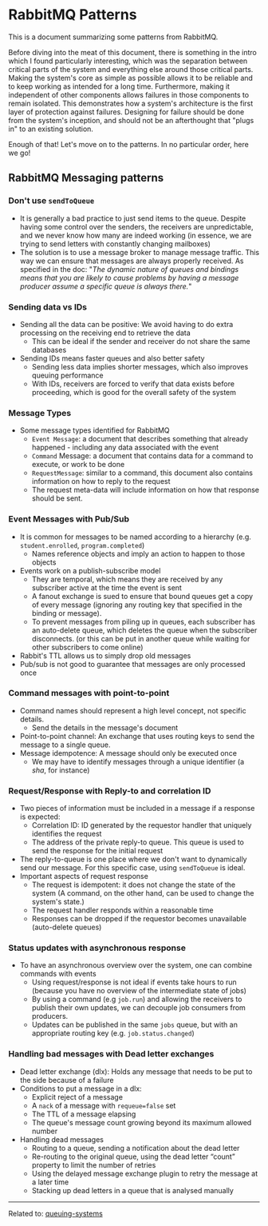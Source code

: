 # RabbitMQ Patterns


This is a document summarizing some patterns from RabbitMQ.

Before diving into the meat of this document, there is something in the intro which I found particularly interesting, which was the separation between critical parts of the system and everything else around those critical parts. Making the system's core as simple as possible allows it to be reliable and to keep working as intended for a long time. Furthermore, making it independent of other components allows failures in those components to remain isolated. This demonstrates how a system's architecture is the first layer of protection against failures. Designing for failure should be done from the system's inception, and should not be an afterthought that "plugs in" to an existing solution.

Enough of that! Let's move on to the patterns. In no particular order, here we go!

## RabbitMQ Messaging patterns


### Don't use `sendToQueue`
- It is generally a bad practice to just send items to the queue. Despite having some control over the senders, the receivers are unpredictable, and we never know how many are indeed working (in essence, we are trying to send letters with constantly changing mailboxes)
- The solution is to use a message broker to manage message traffic. This way we can ensure that messages are always properly received. As specified in the doc: "_The dynamic nature of queues and bindings means that you are likely to cause problems by having a message producer assume a specific queue is always there._"

### Sending data vs IDs
- Sending all the data can be positive: We avoid having to do extra processing on the receiving end to retrieve the data
	- This can be ideal if the sender and receiver do not share the same databases
- Sending IDs means faster queues and also better safety
	- Sending less data implies shorter messages, which also improves queuing performance
	- With IDs, receivers are forced to verify that data exists before proceeding, which is good for the overall safety of the system

### Message Types
- Some message types identified for RabbitMQ
	- `Event Message`: a document that describes something that already happened - including any data associated with the event
	- `Command` Message: a document that contains data for a command to execute, or work to be done
	- `RequestMessage`: similar to a command, this document also contains information on how to reply to the request
	- The request meta-data will include information on how that response should be sent.

### Event Messages with Pub/Sub
- It is common for messages to be named according to a hierarchy (e.g. `student.enrolled`, `program.completed`)
	- Names reference objects and imply an action to happen to those objects
- Events work on a publish-subscribe model
	- They are temporal, which means they are received by any subscriber active at the time the event is sent
	- A fanout exchange is sued to ensure that bound queues get a copy of every message (ignoring any routing key that specified in the binding or message).
	- To prevent messages from piling up in queues, each subscriber has an auto-delete queue, which deletes the queue when the subscriber disconnects. (or this can be put in another queue while waiting for other subscribers to come online)
- Rabbit's TTL allows us to simply drop old messages
- Pub/sub is not good to guarantee that messages are only processed once

### Command messages with point-to-point
- Command names should represent a high level concept, not specific details.
	- Send the details in the message's document
- Point-to-point channel: An exchange that uses routing keys to send the message to a single queue.
- Message idempotence: A message should only be executed once
	- We may have to identify messages through a unique identifier (a _sha_, for instance)

### Request/Response with Reply-to and correlation ID
- Two pieces of information must be included in a message if a response is expected:
	- Correlation ID: ID generated by the requestor handler that uniquely identifies the request
	- The address of the private reply-to queue. This queue is used to send the response for the initial request
- The reply-to-queue is one place where we don't want to dynamically send our message. For this specific case, using `sendToQueue` is ideal.
- Important aspects of request response
	- The request is idempotent: it does not change the state of the system (A command, on the other hand, can be used to change the system's state.)
	- The request handler responds within a reasonable time
	- Responses can be dropped if the requestor becomes unavailable (auto-delete queues)

### Status updates with asynchronous response
- To have an asynchronous overview over the system, one can combine commands with events
	- Using request/response is not ideal if events take hours to run (because you have no overview of the intermediate state of jobs)
	- By using a command (e.g `job.run`) and allowing the receivers to publish their own updates, we can decouple job consumers from producers.
	- Updates can be published in the same `jobs` queue, but with an appropriate routing key (e.g. `job.status.changed`)

### Handling bad messages with Dead letter exchanges
- Dead letter exchange (dlx): Holds any message that needs to be put to the side because of a failure
- Conditions to put a message in a dlx:
	- Explicit reject of a message
	- A `nack` of a message with `requeue=false` set
	- The TTL of a message elapsing
	- The queue's message count growing beyond its maximum allowed number
- Handling dead messages
	- Routing to a queue, sending a notification about the dead letter
	- Re-routing to the original queue, using the dead letter “count” property to limit the number of retries
	- Using the delayed message exchange plugin to retry the message at a later time
	- Stacking up dead letters in a queue that is analysed manually


---
Related to: [queuing-systems](queuing-systems)